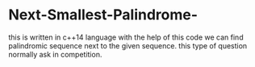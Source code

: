 # Next-Smallest-Palindrome-
this is written in c++14 language 
with the help of this code we can find palindromic sequence next to the given sequence. 
this type of question normally ask in competition.
